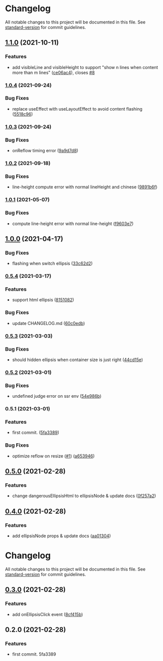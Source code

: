 # Changelog

All notable changes to this project will be documented in this file. See [standard-version](https://github.com/conventional-changelog/standard-version) for commit guidelines.

## [1.1.0](https://github.com/chenquincy/react-ellipsis/compare/v1.0.4...v1.1.0) (2021-10-11)


### Features

* add visibleLine and visibleHeight to support "show n lines when content more than m lines" ([ce06ac4](https://github.com/chenquincy/react-ellipsis/commit/ce06ac4bc255b130d253bfab5e12b3e5f7a61053)), closes [#8](https://github.com/chenquincy/react-ellipsis/issues/8)

### [1.0.4](https://github.com/chenquincy/react-ellipsis/compare/v1.0.3...v1.0.4) (2021-09-24)


### Bug Fixes

* replace useEffect with useLayoutEffect to avoid content flashing ([5518c96](https://github.com/chenquincy/react-ellipsis/commit/5518c9640e9cb649be797eb4c5fcf6e672473afc))

### [1.0.3](https://github.com/chenquincy/react-ellipsis/compare/v1.0.2...v1.0.3) (2021-09-24)


### Bug Fixes

* onReflow timing error ([9a9d7d8](https://github.com/chenquincy/react-ellipsis/commit/9a9d7d8f10ded83f2281e836633bed134c5359f6))

### [1.0.2](https://github.com/chenquincy/react-ellipsis/compare/v1.0.1...v1.0.2) (2021-09-18)


### Bug Fixes

* line-height compute error with normal lineHeight and chinese ([9891b6f](https://github.com/chenquincy/react-ellipsis/commit/9891b6f5a7b4fa513f8b863f1e91c173969353b5))

### [1.0.1](https://github.com/chenquincy/react-ellipsis/compare/v1.0.0...v1.0.1) (2021-05-07)


### Bug Fixes

* compute line-height error with normal line-height ([f9603e7](https://github.com/chenquincy/react-ellipsis/commit/f9603e7784bf204ecc074491f3fa7e6016f76aa0))

## [1.0.0](https://github.com/chenquincy/react-ellipsis/compare/v0.5.4...v1.0.0) (2021-04-17)


### Bug Fixes

* flashing when switch ellipsis ([33c62d2](https://github.com/chenquincy/react-ellipsis/commit/33c62d28207c6521a8d85bb567649f52072f2a05))

### [0.5.4](https://github.com/chenquincy/react-ellipsis/compare/v0.5.3...v0.5.4) (2021-03-17)


### Features

* support html ellipsis ([8151082](https://github.com/chenquincy/react-ellipsis/commit/81510826fa9212a9218e3188d98d937e1b56d999))


### Bug Fixes

* update CHANGELOG.md ([60c0edb](https://github.com/chenquincy/react-ellipsis/commit/60c0edbbe056e360ccff248980eecaa4a0a34580))

### [0.5.3](https://github.com/chenquincy/react-ellipsis/compare/v0.5.2...v0.5.3) (2021-03-03)


### Bug Fixes

* should hidden ellipsis when container size is just right ([44cd15e](https://github.com/chenquincy/react-ellipsis/commit/44cd15ef8a606694c4a84e73521195bce2730f7f))

### [0.5.2](https://github.com/chenquincy/react-ellipsis/compare/v0.5.1...v0.5.2) (2021-03-01)


### Bug Fixes

* undefined judge error on ssr env ([54e986b](https://github.com/chenquincy/react-ellipsis/commit/54e986beb003541ef80e92b5e6b8dbf18e02342f))

### 0.5.1 (2021-03-01)


### Features

* first commit. ([5fa3389](https://github.com/chenquincy/react-ellipsis/commit/5fa3389b41efce1d8bb8b225350e785f7dcbeb11))


### Bug Fixes

* optimize reflow on resize ([#1](https://github.com/chenquincy/react-ellipsis/issues/1)) ([a653946](https://github.com/chenquincy/react-ellipsis/commit/a653946870c023960a31a7e496c9518fa29c8780))

## [0.5.0](https://github.com/chenquincy/react-ellipsis/compare/v0.3.0...v0.5.0) (2021-02-28)


### Features

* change dangerousEllipsisHtml to ellipsisNode & update docs ([0f257a2](https://github.com/chenquincy/react-ellipsis/commit/0f257a29723125297cc129f4080f75c78b3be0bb))

<a name="0.4.0"></a>
## [0.4.0](https://github.com/chenquincy/react-ellipsis/compare/v0.3.0...v0.4.0) (2021-02-28)


### Features

* add ellipsisNode props & update docs ([aa01304](https://github.com/chenquincy/react-ellipsis/commit/aa01304))



# Changelog

All notable changes to this project will be documented in this file. See [standard-version](https://github.com/conventional-changelog/standard-version) for commit guidelines.

## [0.3.0](https://github.com/chenquincy/react-ellipsis/compare/v0.2.0...v0.3.0) (2021-02-28)


### Features

* add onEllipsisClick event ([8cf415b](https://github.com/chenquincy/react-ellipsis/commit/8cf415b377c63d5cfaa8328e40417cdfcdcbdf4e))

## 0.2.0 (2021-02-28)


### Features

* first commit. 5fa3389
